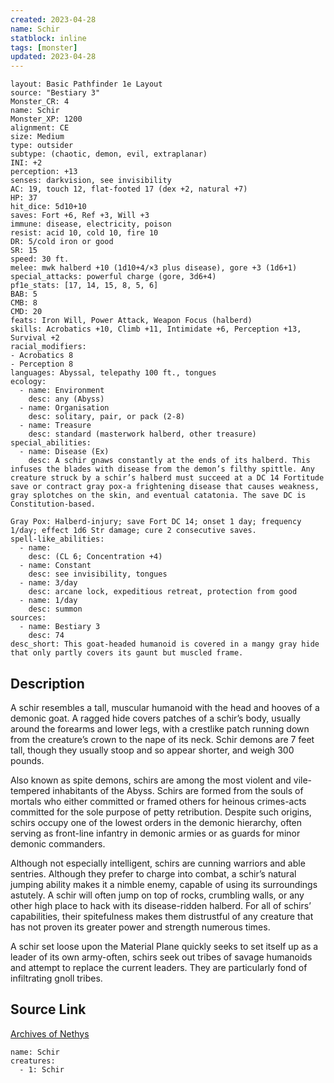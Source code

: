 ```yaml
---
created: 2023-04-28
name: Schir
statblock: inline
tags: [monster]
updated: 2023-04-28
---
```

```statblock
layout: Basic Pathfinder 1e Layout
source: "Bestiary 3"
Monster_CR: 4
name: Schir
Monster_XP: 1200
alignment: CE
size: Medium
type: outsider
subtype: (chaotic, demon, evil, extraplanar)
INI: +2
perception: +13
senses: darkvision, see invisibility
AC: 19, touch 12, flat-footed 17 (dex +2, natural +7)
HP: 37
hit_dice: 5d10+10
saves: Fort +6, Ref +3, Will +3
immune: disease, electricity, poison
resist: acid 10, cold 10, fire 10
DR: 5/cold iron or good
SR: 15
speed: 30 ft.
melee: mwk halberd +10 (1d10+4/×3 plus disease), gore +3 (1d6+1)
special_attacks: powerful charge (gore, 3d6+4)
pf1e_stats: [17, 14, 15, 8, 5, 6]
BAB: 5
CMB: 8
CMD: 20
feats: Iron Will, Power Attack, Weapon Focus (halberd)
skills: Acrobatics +10, Climb +11, Intimidate +6, Perception +13, Survival +2
racial_modifiers:
- Acrobatics 8
- Perception 8
languages: Abyssal, telepathy 100 ft., tongues
ecology:
  - name: Environment
    desc: any (Abyss)
  - name: Organisation
    desc: solitary, pair, or pack (2-8)
  - name: Treasure
    desc: standard (masterwork halberd, other treasure)
special_abilities:
  - name: Disease (Ex)
    desc: A schir gnaws constantly at the ends of its halberd. This infuses the blades with disease from the demon’s filthy spittle. Any creature struck by a schir’s halberd must succeed at a DC 14 Fortitude save or contract gray pox-a frightening disease that causes weakness, gray splotches on the skin, and eventual catatonia. The save DC is Constitution-based.

Gray Pox: Halberd-injury; save Fort DC 14; onset 1 day; frequency 1/day; effect 1d6 Str damage; cure 2 consecutive saves.
spell-like_abilities:
  - name:
    desc: (CL 6; Concentration +4)
  - name: Constant
    desc: see invisibility, tongues
  - name: 3/day
    desc: arcane lock, expeditious retreat, protection from good
  - name: 1/day
    desc: summon
sources:
  - name: Bestiary 3
    desc: 74
desc_short: This goat-headed humanoid is covered in a mangy gray hide that only partly covers its gaunt but muscled frame.
```
## Description
A schir resembles a tall, muscular humanoid with the head and hooves of a demonic goat. A ragged hide covers patches of a schir’s body, usually around the forearms and lower legs, with a crestlike patch running down from the creature’s crown to the nape of its neck. Schir demons are 7 feet tall, though they usually stoop and so appear shorter, and weigh 300 pounds.

Also known as spite demons, schirs are among the most violent and vile-tempered inhabitants of the Abyss. Schirs are formed from the souls of mortals who either committed or framed others for heinous crimes-acts committed for the sole purpose of petty retribution. Despite such origins, schirs occupy one of the lowest orders in the demonic hierarchy, often serving as front-line infantry in demonic armies or as guards for minor demonic commanders.

Although not especially intelligent, schirs are cunning warriors and able sentries. Although they prefer to charge into combat, a schir’s natural jumping ability makes it a nimble enemy, capable of using its surroundings astutely. A schir will often jump on top of rocks, crumbling walls, or any other high place to hack with its disease-ridden halberd. For all of schirs’ capabilities, their spitefulness makes them distrustful of any creature that has not proven its greater power and strength numerous times.

A schir set loose upon the Material Plane quickly seeks to set itself up as a leader of its own army-often, schirs seek out tribes of savage humanoids and attempt to replace the current leaders. They are particularly fond of infiltrating gnoll tribes.
## Source Link
[Archives of Nethys](https://aonprd.com/MonsterDisplay.aspx?ItemName=Schir)
```encounter-table
name: Schir
creatures:
  - 1: Schir
```
